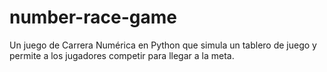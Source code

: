 # number-race-game
Un juego de Carrera Numérica en Python que simula un tablero de juego y permite a los jugadores competir para llegar a la meta.
